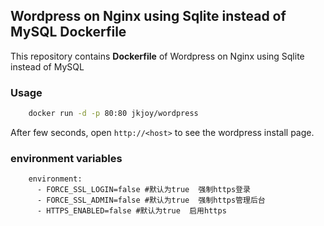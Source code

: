 ## Wordpress on Nginx using Sqlite instead of MySQL Dockerfile


This repository contains **Dockerfile** of Wordpress on Nginx using Sqlite instead of MySQL


### Usage

```bash
    docker run -d -p 80:80 jkjoy/wordpress
```
After few seconds, open `http://<host>` to see the wordpress install page.


### environment variables
```
    environment:
      - FORCE_SSL_LOGIN=false #默认为true  强制https登录
      - FORCE_SSL_ADMIN=false #默认为true  强制https管理后台
      - HTTPS_ENABLED=false #默认为true  启用https
```
